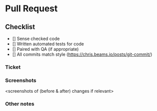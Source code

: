 # Pull Request

## Checklist

- [] Sense checked code
- [] Written automated tests for code
- [] Paired with QA (if appropriate)
- [] All commits match style (https://chris.beams.io/posts/git-commit/)

### Ticket

<link to ab issue here>

### Screenshots

<screenshots of (before & after) changes if relevant>

### Other notes

<any additional info for reviewer>
